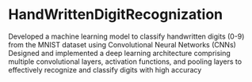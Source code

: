 # HandWrittenDigitRecognization
Developed a machine learning model to classify handwritten digits (0-9) from the MNIST dataset using Convolutional Neural Networks (CNNs) <br>
Designed and implemented a deep learning architecture comprising multiple convolutional layers, activation functions, and pooling layers to effectively recognize and classify digits with high accuracy
